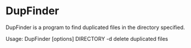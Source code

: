 DupFinder
=========
DupFinder is a program to find duplicated files in the directory specified.

Usage: DupFinder [options] DIRECTORY
 -d                                   delete duplicated files
